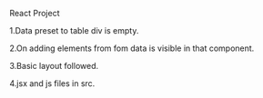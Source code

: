  React Project 


1.Data preset to table div is empty.


2.On adding elements from fom data is visible in that component.


3.Basic layout followed.


4.jsx and js files in src.


